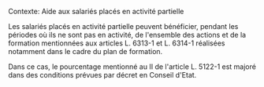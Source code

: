Contexte: Aide aux salariés placés en activité partielle

Les salariés placés en activité partielle peuvent bénéficier, pendant les périodes où ils ne sont pas en activité, de l'ensemble des actions et de la formation mentionnées aux articles L. 6313-1 et L. 6314-1 réalisées notamment dans le cadre du plan de formation.

Dans ce cas, le pourcentage mentionné au II de l'article L. 5122-1 est majoré dans des conditions prévues par décret en Conseil d'Etat.